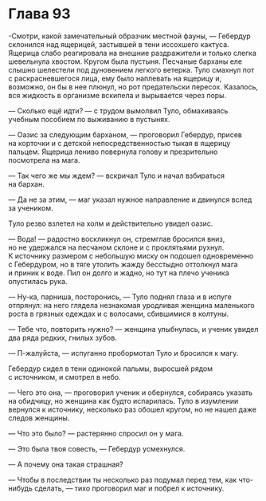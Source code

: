# Глава 93

-Смотри, какой замечательный образчик местной фауны, — Гебердур склонился над ящерицей, застывшей в тени иссохшего кактуса. Ящерица слабо реагировала на внешние раздражители и только слегка шевельнула хвостом. Кругом была пустыня. Песчаные барханы еле слышно шелестели под дуновением легкого ветерка. Туло смахнул пот с раскрасневшегося лица, ему было наплевать на ящерицу и, возможно, он бы в нее плюнул, но рот предательски пересох. Казалось, вся жидкость в организме вскипела и вырывается через поры.

— Сколько ещё идти? — с трудом вымолвил Туло, обмахиваясь учебным пособием по выживанию в пустынях.

— Оазис за следующим барханом, — проговорил Гебердур, присев на корточки и с детской непосредственностью тыкая в ящерицу пальцем. Ящерица лениво повернула голову и презрительно посмотрела на мага.

— Так чего же мы ждем? — вскричал Туло и начал взбираться на бархан.

— Да не за этим, — маг указал нужное направление и двинулся вслед за учеником.

Туло резво взлетел на холм и действительно увидел оазис.

— Вода! — радостно воскликнул он, стремглав бросился вниз, но не удержался на песчаном склоне и с проклятьями рухнул. К источнику размером с небольшую миску он подошел одновременно с Гебердуром, но в тяге утолить жажду бесстыдно оттолкнул мага и приник к воде. Пил он долго и жадно, но тут на плечо ученика опустилась рука. 

— Ну-ка, парниша, посторонись, — Туло поднял глаза и в испуге отпрянул: на него глядела незнакомая уродливая женщина маленького роста в грязных одеждах и с волосами, сбившимися в колтуны.

— Тебе что, повторить нужно? — женщина улыбнулась, и ученик увидел два ряда редких, гнилых зубов.

— П-жалуйста, — испуганно пробормотал Туло и бросился к магу.

Гебердур сидел в тени одинокой пальмы, выросшей рядом с источником, и смотрел в небо.

— Чего это она, — проговорил ученик и обернулся, собираясь указать на обидчицу, но женщина как будто испарилась. Туло в изумлении вернулся к источнику, несколько раз обошел кругом, но не нашел даже следов женщины.

— Что это было? — растерянно спросил он у мага.

— Это была твоя совесть, — Гебердур усмехнулся.

— А почему она такая страшная?

— Чтобы в последствии ты несколько раз подумал перед тем, как что-нибудь сделать, — тихо проговорил маг и побрел к источнику.


